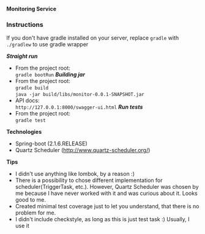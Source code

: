**Monitoring Service**

### Instructions
If you don't have gradle installed on your server, replace ```gradle``` with ```./gradlew``` to use gradle wrapper

_**Straight run**_
- From the project root:<br /> ```gradle bootRun```
_**Building jar**_
- From the project root:<br /> ```gradle build``` <br/>
```java -jar build/libs/monitor-0.0.1-SNAPSHOT.jar ```
- API docs:<br /> ```http://127.0.0.1:8000/swagger-ui.html```
_**Run tests**_
- From the project root:<br />
```gradle test```

**Technologies**
- Spring-boot (2.1.6.RELEASE)
- Quartz Scheduler (http://www.quartz-scheduler.org/)

**Tips**
- I didn't use anything like lombok, by a reason :)
- There is a possibility to chose different implementation for scheduler(TriggerTask, etc.). 
However, Quartz Scheduler was chosen by me because I have never worked with it and was curious about it. Looks good to me. 
- Created minimal test coverage just to let you understand, that there is no problem for me. 
- I didn't include checkstyle, as long as this is just test task :) Usually, I use it